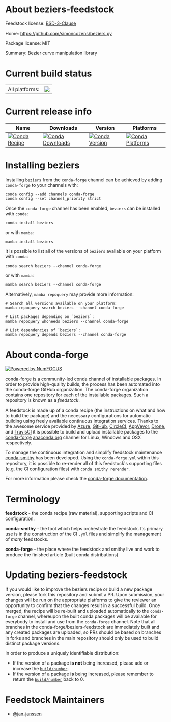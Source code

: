 About beziers-feedstock
=======================

Feedstock license: [BSD-3-Clause](https://github.com/conda-forge/beziers-feedstock/blob/main/LICENSE.txt)

Home: https://github.com/simoncozens/beziers.py

Package license: MIT

Summary: Bezier curve manipulation library

Current build status
====================


<table><tr><td>All platforms:</td>
    <td>
      <a href="https://dev.azure.com/conda-forge/feedstock-builds/_build/latest?definitionId=16952&branchName=main">
        <img src="https://dev.azure.com/conda-forge/feedstock-builds/_apis/build/status/beziers-feedstock?branchName=main">
      </a>
    </td>
  </tr>
</table>

Current release info
====================

| Name | Downloads | Version | Platforms |
| --- | --- | --- | --- |
| [![Conda Recipe](https://img.shields.io/badge/recipe-beziers-green.svg)](https://anaconda.org/conda-forge/beziers) | [![Conda Downloads](https://img.shields.io/conda/dn/conda-forge/beziers.svg)](https://anaconda.org/conda-forge/beziers) | [![Conda Version](https://img.shields.io/conda/vn/conda-forge/beziers.svg)](https://anaconda.org/conda-forge/beziers) | [![Conda Platforms](https://img.shields.io/conda/pn/conda-forge/beziers.svg)](https://anaconda.org/conda-forge/beziers) |

Installing beziers
==================

Installing `beziers` from the `conda-forge` channel can be achieved by adding `conda-forge` to your channels with:

```
conda config --add channels conda-forge
conda config --set channel_priority strict
```

Once the `conda-forge` channel has been enabled, `beziers` can be installed with `conda`:

```
conda install beziers
```

or with `mamba`:

```
mamba install beziers
```

It is possible to list all of the versions of `beziers` available on your platform with `conda`:

```
conda search beziers --channel conda-forge
```

or with `mamba`:

```
mamba search beziers --channel conda-forge
```

Alternatively, `mamba repoquery` may provide more information:

```
# Search all versions available on your platform:
mamba repoquery search beziers --channel conda-forge

# List packages depending on `beziers`:
mamba repoquery whoneeds beziers --channel conda-forge

# List dependencies of `beziers`:
mamba repoquery depends beziers --channel conda-forge
```


About conda-forge
=================

[![Powered by
NumFOCUS](https://img.shields.io/badge/powered%20by-NumFOCUS-orange.svg?style=flat&colorA=E1523D&colorB=007D8A)](https://numfocus.org)

conda-forge is a community-led conda channel of installable packages.
In order to provide high-quality builds, the process has been automated into the
conda-forge GitHub organization. The conda-forge organization contains one repository
for each of the installable packages. Such a repository is known as a *feedstock*.

A feedstock is made up of a conda recipe (the instructions on what and how to build
the package) and the necessary configurations for automatic building using freely
available continuous integration services. Thanks to the awesome service provided by
[Azure](https://azure.microsoft.com/en-us/services/devops/), [GitHub](https://github.com/),
[CircleCI](https://circleci.com/), [AppVeyor](https://www.appveyor.com/),
[Drone](https://cloud.drone.io/welcome), and [TravisCI](https://travis-ci.com/)
it is possible to build and upload installable packages to the
[conda-forge](https://anaconda.org/conda-forge) [anaconda.org](https://anaconda.org/)
channel for Linux, Windows and OSX respectively.

To manage the continuous integration and simplify feedstock maintenance
[conda-smithy](https://github.com/conda-forge/conda-smithy) has been developed.
Using the ``conda-forge.yml`` within this repository, it is possible to re-render all of
this feedstock's supporting files (e.g. the CI configuration files) with ``conda smithy rerender``.

For more information please check the [conda-forge documentation](https://conda-forge.org/docs/).

Terminology
===========

**feedstock** - the conda recipe (raw material), supporting scripts and CI configuration.

**conda-smithy** - the tool which helps orchestrate the feedstock.
                   Its primary use is in the construction of the CI ``.yml`` files
                   and simplify the management of *many* feedstocks.

**conda-forge** - the place where the feedstock and smithy live and work to
                  produce the finished article (built conda distributions)


Updating beziers-feedstock
==========================

If you would like to improve the beziers recipe or build a new
package version, please fork this repository and submit a PR. Upon submission,
your changes will be run on the appropriate platforms to give the reviewer an
opportunity to confirm that the changes result in a successful build. Once
merged, the recipe will be re-built and uploaded automatically to the
`conda-forge` channel, whereupon the built conda packages will be available for
everybody to install and use from the `conda-forge` channel.
Note that all branches in the conda-forge/beziers-feedstock are
immediately built and any created packages are uploaded, so PRs should be based
on branches in forks and branches in the main repository should only be used to
build distinct package versions.

In order to produce a uniquely identifiable distribution:
 * If the version of a package **is not** being increased, please add or increase
   the [``build/number``](https://docs.conda.io/projects/conda-build/en/latest/resources/define-metadata.html#build-number-and-string).
 * If the version of a package **is** being increased, please remember to return
   the [``build/number``](https://docs.conda.io/projects/conda-build/en/latest/resources/define-metadata.html#build-number-and-string)
   back to 0.

Feedstock Maintainers
=====================

* [@jan-janssen](https://github.com/jan-janssen/)

